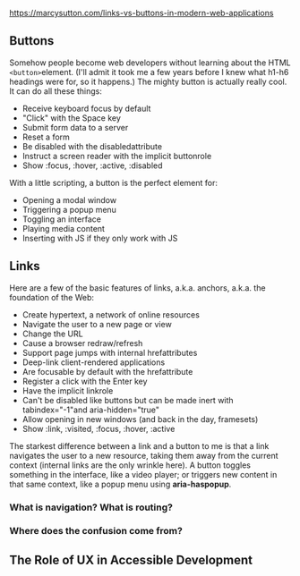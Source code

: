 
https://marcysutton.com/links-vs-buttons-in-modern-web-applications

## Buttons

Somehow people become web developers without learning about the HTML `<button>`element. (I'll admit it took me a few years before I knew what h1-h6 headings were for, so it happens.) The mighty button is actually really cool. It can do all these things:

- Receive keyboard focus by default
- "Click" with the Space key
- Submit form data to a server
- Reset a form
- Be disabled with the disabledattribute
- Instruct a screen reader with the implicit buttonrole
- Show :focus, :hover, :active, :disabled

With a little scripting, a button is the perfect element for:

- Opening a modal window
- Triggering a popup menu
- Toggling an interface
- Playing media content
- Inserting with JS if they only work with JS

## Links

Here are a few of the basic features of links, a.k.a. anchors, a.k.a. the foundation of the Web:

- Create hypertext, a network of online resources
- Navigate the user to a new page or view
- Change the URL
- Cause a browser redraw/refresh
- Support page jumps with internal hrefattributes
- Deep-link client-rendered applications
- Are focusable by default with the hrefattribute
- Register a click with the Enter key
- Have the implicit linkrole
- Can't be disabled like buttons but can be made inert with tabindex="-1"and aria-hidden="true"
- Allow opening in new windows (and back in the day, framesets)
- Show :link, :visited, :focus, :hover, :active

The starkest difference between a link and a button to me is that a link navigates the user to a new resource, taking them away from the current context (internal links are the only wrinkle here). A button toggles something in the interface, like a video player; or triggers new content in that same context, like a popup menu using **aria-haspopup**.

### What is navigation? What is routing?

### Where does the confusion come from?

## The Role of UX in Accessible Development
